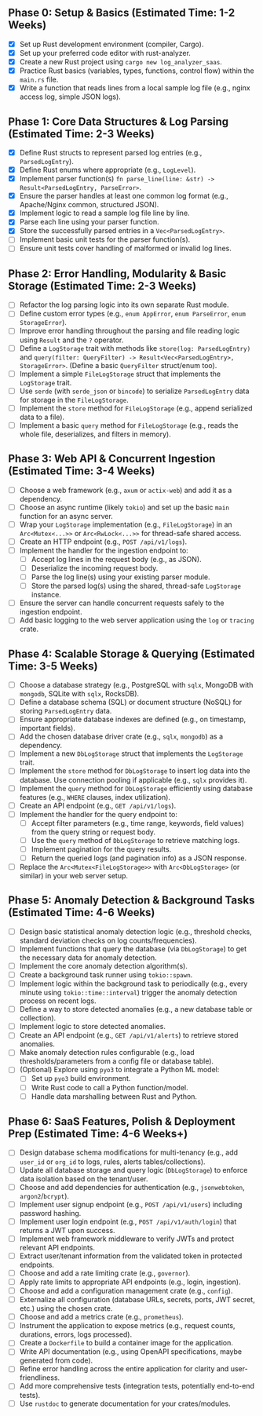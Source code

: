 ## Phase 0: Setup & Basics (Estimated Time: 1-2 Weeks)

- [x] Set up Rust development environment (compiler, Cargo).
- [x] Set up your preferred code editor with rust-analyzer.
- [x] Create a new Rust project using `cargo new log_analyzer_saas`.
- [x] Practice Rust basics (variables, types, functions, control flow) within the `main.rs` file.
- [x] Write a function that reads lines from a local sample log file (e.g., nginx access log, simple JSON logs).

## Phase 1: Core Data Structures & Log Parsing (Estimated Time: 2-3 Weeks)

- [x] Define Rust structs to represent parsed log entries (e.g., `ParsedLogEntry`).
- [x] Define Rust enums where appropriate (e.g., `LogLevel`).
- [x] Implement parser function(s) `fn parse_line(line: &str) -> Result<ParsedLogEntry, ParseError>`.
- [x] Ensure the parser handles at least one common log format (e.g., Apache/Nginx common, structured JSON).
- [x] Implement logic to read a sample log file line by line.
- [x] Parse each line using your parser function.
- [x] Store the successfully parsed entries in a `Vec<ParsedLogEntry>`.
- [ ] Implement basic unit tests for the parser function(s).
- [ ] Ensure unit tests cover handling of malformed or invalid log lines.

## Phase 2: Error Handling, Modularity & Basic Storage (Estimated Time: 2-3 Weeks)

- [ ] Refactor the log parsing logic into its own separate Rust module.
- [ ] Define custom error types (e.g., `enum AppError`, `enum ParseError`, `enum StorageError`).
- [ ] Improve error handling throughout the parsing and file reading logic using `Result` and the `?` operator.
- [ ] Define a `LogStorage` trait with methods like `store(log: ParsedLogEntry)` and `query(filter: QueryFilter) -> Result<Vec<ParsedLogEntry>, StorageError>`. (Define a basic `QueryFilter` struct/enum too).
- [ ] Implement a simple `FileLogStorage` struct that implements the `LogStorage` trait.
- [ ] Use `serde` (with `serde_json` or `bincode`) to serialize `ParsedLogEntry` data for storage in the `FileLogStorage`.
- [ ] Implement the `store` method for `FileLogStorage` (e.g., append serialized data to a file).
- [ ] Implement a basic `query` method for `FileLogStorage` (e.g., reads the whole file, deserializes, and filters in memory).

## Phase 3: Web API & Concurrent Ingestion (Estimated Time: 3-4 Weeks)

- [ ] Choose a web framework (e.g., `axum` or `actix-web`) and add it as a dependency.
- [ ] Choose an async runtime (likely `tokio`) and set up the basic `main` function for an async server.
- [ ] Wrap your `LogStorage` implementation (e.g., `FileLogStorage`) in an `Arc<Mutex<...>>` or `Arc<RwLock<...>>` for thread-safe shared access.
- [ ] Create an HTTP endpoint (e.g., `POST /api/v1/logs`).
- [ ] Implement the handler for the ingestion endpoint to:
  - [ ] Accept log lines in the request body (e.g., as JSON).
  - [ ] Deserialize the incoming request body.
  - [ ] Parse the log line(s) using your existing parser module.
  - [ ] Store the parsed log(s) using the shared, thread-safe `LogStorage` instance.
- [ ] Ensure the server can handle concurrent requests safely to the ingestion endpoint.
- [ ] Add basic logging to the web server application using the `log` or `tracing` crate.

## Phase 4: Scalable Storage & Querying (Estimated Time: 3-5 Weeks)

- [ ] Choose a database strategy (e.g., PostgreSQL with `sqlx`, MongoDB with `mongodb`, SQLite with `sqlx`, RocksDB).
- [ ] Define a database schema (SQL) or document structure (NoSQL) for storing `ParsedLogEntry` data.
- [ ] Ensure appropriate database indexes are defined (e.g., on timestamp, important fields).
- [ ] Add the chosen database driver crate (e.g., `sqlx`, `mongodb`) as a dependency.
- [ ] Implement a new `DbLogStorage` struct that implements the `LogStorage` trait.
- [ ] Implement the `store` method for `DbLogStorage` to insert log data into the database. Use connection pooling if applicable (e.g., `sqlx` provides it).
- [ ] Implement the `query` method for `DbLogStorage` efficiently using database features (e.g., `WHERE` clauses, index utilization).
- [ ] Create an API endpoint (e.g., `GET /api/v1/logs`).
- [ ] Implement the handler for the query endpoint to:
  - [ ] Accept filter parameters (e.g., time range, keywords, field values) from the query string or request body.
  - [ ] Use the `query` method of `DbLogStorage` to retrieve matching logs.
  - [ ] Implement pagination for the query results.
  - [ ] Return the queried logs (and pagination info) as a JSON response.
- [ ] Replace the `Arc<Mutex<FileLogStorage>>` with `Arc<DbLogStorage>` (or similar) in your web server setup.

## Phase 5: Anomaly Detection & Background Tasks (Estimated Time: 4-6 Weeks)

- [ ] Design basic statistical anomaly detection logic (e.g., threshold checks, standard deviation checks on log counts/frequencies).
- [ ] Implement functions that query the database (via `DbLogStorage`) to get the necessary data for anomaly detection.
- [ ] Implement the core anomaly detection algorithm(s).
- [ ] Create a background task runner using `tokio::spawn`.
- [ ] Implement logic within the background task to periodically (e.g., every minute using `tokio::time::interval`) trigger the anomaly detection process on recent logs.
- [ ] Define a way to store detected anomalies (e.g., a new database table or collection).
- [ ] Implement logic to store detected anomalies.
- [ ] Create an API endpoint (e.g., `GET /api/v1/alerts`) to retrieve stored anomalies.
- [ ] Make anomaly detection rules configurable (e.g., load thresholds/parameters from a config file or database table).
- [ ] (Optional) Explore using `pyo3` to integrate a Python ML model:
  - [ ] Set up `pyo3` build environment.
  - [ ] Write Rust code to call a Python function/model.
  - [ ] Handle data marshalling between Rust and Python.

## Phase 6: SaaS Features, Polish & Deployment Prep (Estimated Time: 4-6 Weeks+)

- [ ] Design database schema modifications for multi-tenancy (e.g., add `user_id` or `org_id` to logs, rules, alerts tables/collections).
- [ ] Update all database storage and query logic (`DbLogStorage`) to enforce data isolation based on the tenant/user.
- [ ] Choose and add dependencies for authentication (e.g., `jsonwebtoken`, `argon2`/`bcrypt`).
- [ ] Implement user signup endpoint (e.g., `POST /api/v1/users`) including password hashing.
- [ ] Implement user login endpoint (e.g., `POST /api/v1/auth/login`) that returns a JWT upon success.
- [ ] Implement web framework middleware to verify JWTs and protect relevant API endpoints.
- [ ] Extract user/tenant information from the validated token in protected endpoints.
- [ ] Choose and add a rate limiting crate (e.g., `governor`).
- [ ] Apply rate limits to appropriate API endpoints (e.g., login, ingestion).
- [ ] Choose and add a configuration management crate (e.g., `config`).
- [ ] Externalize all configuration (database URLs, secrets, ports, JWT secret, etc.) using the chosen crate.
- [ ] Choose and add a metrics crate (e.g., `prometheus`).
- [ ] Instrument the application to expose metrics (e.g., request counts, durations, errors, logs processed).
- [ ] Create a `Dockerfile` to build a container image for the application.
- [ ] Write API documentation (e.g., using OpenAPI specifications, maybe generated from code).
- [ ] Refine error handling across the entire application for clarity and user-friendliness.
- [ ] Add more comprehensive tests (integration tests, potentially end-to-end tests).
- [ ] Use `rustdoc` to generate documentation for your crates/modules.

